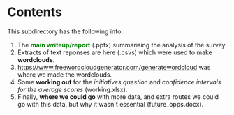 # Contents

This subdirectory has the following info:

1. The <font color=Green> **main writeup/report** </font> (.pptx) summarising the analysis of the survey.
2. Extracts of text reponses are here (.csvs) which were used to make **wordclouds**.
3. https://www.freewordcloudgenerator.com/generatewordcloud was where we made the wordclouds.
4. Some **working out** for the *initiatives question* and *confidence intervals for the average scores* (working.xlsx).
5. Finally, **where we could go** with more data, and extra routes we could go with this data, but why it wasn't essential (future_opps.docx).
